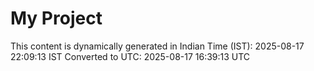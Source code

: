 # My Project

This content is dynamically generated in Indian Time (IST): 2025-08-17 22:09:13 IST
Converted to UTC: 2025-08-17 16:39:13 UTC
